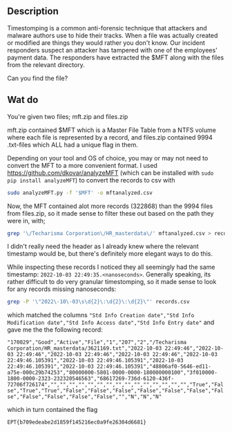 Description
-----------
Timestomping is a common anti-forensic technique that attackers and malware authors use to hide their tracks. 
When a file was actually created or modified are things they would rather you don't know. 
Our incident responders suspect an attacker has tampered with one of the employees' payment data. 
The responders have extracted the $MFT along with the files from the relevant directory.

Can you find the file?

Wat do
------
You're given two files; mft.zip and files.zip

mft.zip contained $MFT which is a Master File Table from a NTFS volume where each file is represented by a record, and files.zip contained 9994 .txt-files which ALL had a unique flag in them.

Depending on your tool and OS of choice, you may or may not need to convert the MFT to a more convenient format.
I used https://github.com/dkovar/analyzeMFT (which can be installed with `sudo pip install analyzeMFT`) to convert the records to csv with 

```bash
sudo analyzeMFT.py -f '$MFT' -o mftanalyzed.csv
```

Now, the MFT contained alot more records (322868) than the 9994 files from files.zip, so it made sense to filter these out based on the path they were in, with;

```bash
grep '\/Techarisma Corporation\/HR_masterdata\/' mftanalyzed.csv > records.csv
```

I didn't really need the header as I already knew where the relevant timestamp would be, but there's definitely more elegant ways to do this.

While inspecting these records I noticed they all seemingly had the same timestamp: `2022-10-03 22:49:35.<nanoseconds>`.
Generally speaking, its rather difficult to do very granular timestomping, so it made sense to look for any records missing nanoseconds:

```bash
grep -P '\"2022\-10\-03\s\d{2}\:\d{2}\:\d{2}\"' records.csv
```

which matched the columns `"Std Info Creation date","Std Info Modification date","Std Info Access date","Std Info Entry date"` and gave me the the following record:

`
"170029","Good","Active","File","1","207","2","/Techarisma Corporation/HR_masterdata/3621169.txt","2022-10-03 22:49:46","2022-10-03 22:49:46","2022-10-03 22:49:46","2022-10-03 22:49:46","2022-10-03 22:49:46.105391","2022-10-03 22:49:46.105391","2022-10-03 22:49:46.105391","2022-10-03 22:49:46.105391","48806af0-5646-ed11-a75e-000c29b74253","80000000-5801-0000-0000-180000000100","3f010000-1800-0000-2323-232320546563","68617269-736d-6120-436f-72706f726174","","","","","","","","","","","","","","","","True","False","True","True","False","False","False","False","False","False","False","False","False","False","False","","N","N","N"
`

 which in turn contained the flag
  
 `EPT{b709edeabe2d1859f145216ec0a9fe26304d6681}` 
